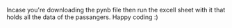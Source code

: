 Incase you're downloading the pynb file then run the excell sheet with it that holds all the data of the passangers.
Happy coding :)
